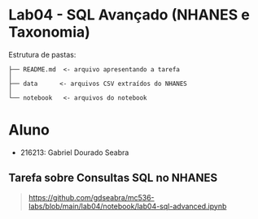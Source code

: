 # Lab04 - SQL Avançado (NHANES e Taxonomia)

Estrutura de pastas:

~~~
├── README.md  <- arquivo apresentando a tarefa
│
├── data      <- arquivos CSV extraídos do NHANES
│
└── notebook   <- arquivos do notebook
~~~

# Aluno
* 216213: Gabriel Dourado Seabra

## Tarefa sobre Consultas SQL no NHANES

> https://github.com/gdseabra/mc536-labs/blob/main/lab04/notebook/lab04-sql-advanced.ipynb
